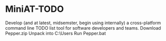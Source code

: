 # MiniAT-TODO
Develop (and at latest, midsemster, begin using internally) a cross-platform command line TODO list tool for software developers and teams.
Download Pepper.zip
Unpack into C:\Users
Run Pepper.bat
